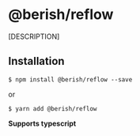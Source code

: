 # @berish/reflow

[DESCRIPTION]

## Installation

```
$ npm install @berish/reflow --save
```

or

```
$ yarn add @berish/reflow
```

**Supports typescript**
